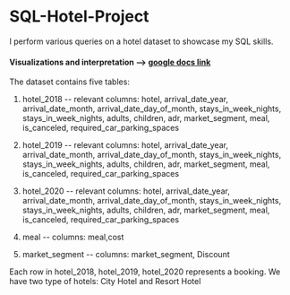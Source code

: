 # SQL-Hotel-Project
I perform various queries on a hotel dataset to showcase my SQL skills.

#### Visualizations and interpretation --> [google docs link](https://docs.google.com/presentation/d/1BxkntIwNDQMof5EpFoGdG6GScUyCtYCkaqJWFJ3Ohlc/edit?usp=sharing )

The dataset contains five tables:

1. hotel_2018 -- relevant columns: hotel, arrival_date_year, arrival_date_month, arrival_date_day_of_month, stays_in_week_nights,
                                    stays_in_week_nights, adults, children, adr, market_segment, meal, is_canceled, required_car_parking_spaces

2. hotel_2019 -- relevant columns: hotel, arrival_date_year, arrival_date_month, arrival_date_day_of_month, stays_in_week_nights,
                                    stays_in_week_nights, adults, children, adr, market_segment, meal, is_canceled, required_car_parking_spaces

3. hotel_2020 -- relevant columns: hotel, arrival_date_year, arrival_date_month, arrival_date_day_of_month, stays_in_week_nights,
                                    stays_in_week_nights, adults, children, adr, market_segment, meal, is_canceled, required_car_parking_spaces
4. meal -- columns: meal,cost

5. market_segment -- columns: market_segment, Discount
 
Each row in hotel_2018, hotel_2019, hotel_2020 represents a booking. We have two type of hotels: City Hotel and Resort Hotel

